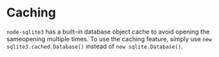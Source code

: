 # Caching

`node-sqlite3` has a built-in database object cache to avoid opening the sameopening multiple times. To use the caching feature, simply use `new sqlite3.cached.Database()` instead of `new sqlite.Database()`.
